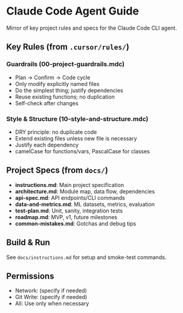 # Claude Code Agent Guide

Mirror of key project rules and specs for the Claude Code CLI agent.

## Key Rules (from `.cursor/rules/`)

### Guardrails (00-project-guardrails.mdc)
- Plan → Confirm → Code cycle
- Only modify explicitly named files
- Do the simplest thing; justify dependencies
- Reuse existing functions; no duplication
- Self-check after changes

### Style & Structure (10-style-and-structure.mdc)
- DRY principle: no duplicate code
- Extend existing files unless new file is necessary
- Justify each dependency
- camelCase for functions/vars, PascalCase for classes

## Project Specs (from `docs/`)

- **instructions.md**: Main project specification
- **architecture.md**: Module map, data flow, dependencies
- **api-spec.md**: API endpoints/CLI commands
- **data-and-metrics.md**: ML datasets, metrics, evaluation
- **test-plan.md**: Unit, sanity, integration tests
- **roadmap.md**: MVP, v1, future milestones
- **common-mistakes.md**: Gotchas and debug tips

## Build & Run
See `docs/instructions.md` for setup and smoke-test commands.

## Permissions
- Network: (specify if needed)
- Git Write: (specify if needed)
- All: Use only when necessary
